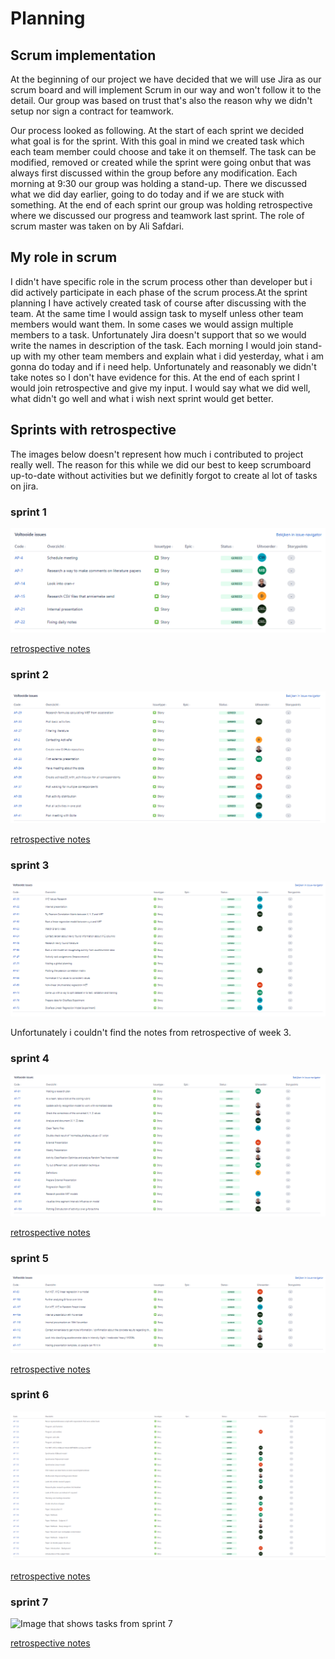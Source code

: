 # Planning
## Scrum implementation
At the beginning of our project we have decided that we will use Jira as our scrum board and will implement Scrum in our way and won't follow it to the detail.
Our group was based on trust that's also the reason why we didn't setup nor sign a contract for teamwork. 

Our process looked as following. At the start of each sprint we decided what goal is for the sprint. With this goal in mind we created task which each team member could choose and take it on themself.
The task can be modified, removed or created while the sprint were going onbut that was always first discussed within the group before any modification.
Each morning at 9:30 our group was holding a stand-up. There we discussed what we did day earlier, going to do today and if we are stuck with something.
At the end of each sprint our group was holding retrospective where we discussed our progress and teamwork last sprint. The role of scrum master was taken on by Ali Safdari. 

## My role in scrum
I didn't have specific role in the scrum process other than developer but i did actively participate in each phase of 
the scrum process.At the sprint planning I have actively created task of course after discussing with the team. At the 
same time I would assign task to myself unless other team members would want them. In some cases we would assign 
multiple members to a task. Unfortunately Jira doesn't support that so we would write the names in description of the task.
Each morning I would join stand-up with my other team members and explain what i did yesterday, what i am gonna do today and if i need help.
Unfortunately and reasonably we didn't take notes so I don't have evidence for this. At the end of each sprint I would 
join retrospective and give my input. I would say what we did well, what didn't go well and what i wish next sprint would get better.

## Sprints with retrospective 

The images below doesn't represent how much i contributed to project really well. The reason for this while we did our 
best to keep scrumboard up-to-date without activities but we definitly forgot to create al lot of tasks on jira. 

### sprint 1
![Image that shows tasks from sprint 1](../../evidence/scrum_documents/sprint_screenshot/sprint_1.png)

[retrospective notes](../../evidence/scrum_documents/retrospective_notes/retrospective_sprint_1.pdf)
### sprint 2
![Image that shows tasks from sprint 2](../../evidence/scrum_documents/sprint_screenshot/sprint_2.png)

[retrospective notes](../../evidence/scrum_documents/retrospective_notes/retrospective_sprint_2.pdf)
### sprint 3
![Image that shows tasks from sprint 3](../../evidence/scrum_documents/sprint_screenshot/sprint_3.png)

Unfortunately i couldn't find the notes from retrospective of week 3.
### sprint 4
![Image that shows tasks from sprint 4](../../evidence/scrum_documents/sprint_screenshot/sprint_4.png)

[retrospective notes](../../evidence/scrum_documents/retrospective_notes/retrospective_sprint_4.pdf)
### sprint 5
![Image that shows tasks from sprint 5](../../evidence/scrum_documents/sprint_screenshot/sprint_5.png)

[retrospective notes](../../evidence/scrum_documents/retrospective_notes/retrospective_sprint_5.pdf)
### sprint 6
![Image that shows tasks from sprint 6](../../evidence/scrum_documents/sprint_screenshot/sprint_6.png)

[retrospective notes](../../evidence/scrum_documents/retrospective_notes/retrospective_sprint_6.pdf)

### sprint 7
![Image that shows tasks from sprint 7](../../evidence/scrum_documents/sprint_screenshot/sprint_7.png)

[retrospective notes](../../evidence/scrum_documents/retrospective_notes/retrospective_sprint_7.pdf)


